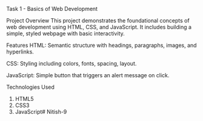Task 1 - Basics of Web Development

Project Overview
This project demonstrates the foundational concepts of web development using HTML, CSS, and JavaScript. It includes building a simple, styled webpage with basic interactivity.

Features
HTML: Semantic structure with headings, paragraphs, images, and hyperlinks.

CSS: Styling including colors, fonts, spacing, layout.

JavaScript: Simple button that triggers an alert message on click.

Technologies Used
1. HTML5
2. CSS3
3. JavaScript# Nitish-9
